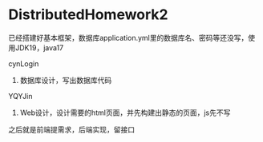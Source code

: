 # DistributedHomework2
已经搭建好基本框架，数据库application.yml里的数据库名、密码等还没写，使用JDK19，java17

cynLogin
1. 数据库设计，写出数据库代码

YQYJin
1. Web设计，设计需要的html页面，并先构建出静态的页面，js先不写

之后就是前端提需求，后端实现，留接口
